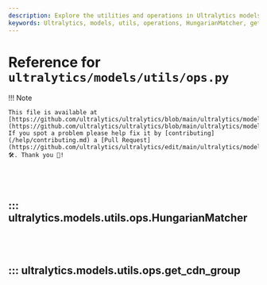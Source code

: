 ```yaml
---
description: Explore the utilities and operations in Ultralytics models like HungarianMatcher and get_cdn_group. Learn how to optimize and manage model operations efficiently.
keywords: Ultralytics, models, utils, operations, HungarianMatcher, get_cdn_group, model optimization, pytorch, machine learning
---
```


# Reference for `ultralytics/models/utils/ops.py`

!!! Note

    This file is available at [https://github.com/ultralytics/ultralytics/blob/main/ultralytics/models/utils/ops.py](https://github.com/ultralytics/ultralytics/blob/main/ultralytics/models/utils/ops.py). If you spot a problem please help fix it by [contributing](/help/contributing.md) a [Pull Request](https://github.com/ultralytics/ultralytics/edit/main/ultralytics/models/utils/ops.py) 🛠️. Thank you 🙏!

<br><br>

## ::: ultralytics.models.utils.ops.HungarianMatcher

<br><br>

## ::: ultralytics.models.utils.ops.get_cdn_group

<br><br>